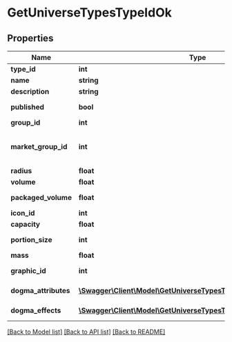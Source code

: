 # GetUniverseTypesTypeIdOk

## Properties
Name | Type | Description | Notes
------------ | ------------- | ------------- | -------------
**type_id** | **int** | type_id integer | 
**name** | **string** | name string | 
**description** | **string** | description string | 
**published** | **bool** | published boolean | 
**group_id** | **int** | group_id integer | 
**market_group_id** | **int** | This only exists for types that can be put on the market | [optional] 
**radius** | **float** | radius number | [optional] 
**volume** | **float** | volume number | [optional] 
**packaged_volume** | **float** | packaged_volume number | [optional] 
**icon_id** | **int** | icon_id integer | [optional] 
**capacity** | **float** | capacity number | [optional] 
**portion_size** | **int** | portion_size integer | [optional] 
**mass** | **float** | mass number | [optional] 
**graphic_id** | **int** | graphic_id integer | [optional] 
**dogma_attributes** | [**\Swagger\Client\Model\GetUniverseTypesTypeIdOkDogmaAttributes[]**](GetUniverseTypesTypeIdOkDogmaAttributes.md) | dogma_attributes array | [optional] 
**dogma_effects** | [**\Swagger\Client\Model\GetUniverseTypesTypeIdOkDogmaEffects[]**](GetUniverseTypesTypeIdOkDogmaEffects.md) | dogma_effects array | [optional] 

[[Back to Model list]](../README.md#documentation-for-models) [[Back to API list]](../README.md#documentation-for-api-endpoints) [[Back to README]](../README.md)



